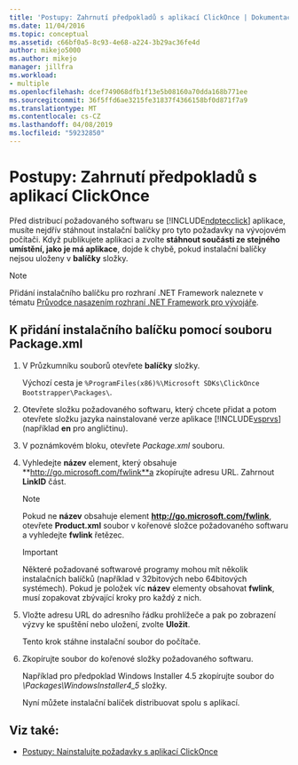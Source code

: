 ```yaml
---
title: 'Postupy: Zahrnutí předpokladů s aplikací ClickOnce | Dokumentace Microsoftu'
ms.date: 11/04/2016
ms.topic: conceptual
ms.assetid: c66bf0a5-8c93-4e68-a224-3b29ac36fe4d
author: mikejo5000
ms.author: mikejo
manager: jillfra
ms.workload:
- multiple
ms.openlocfilehash: dcef749068dfb1f13e5b08160a70dda168b771ee
ms.sourcegitcommit: 36f5ffd6ae3215fe31837f4366158bf0d871f7a9
ms.translationtype: MT
ms.contentlocale: cs-CZ
ms.lasthandoff: 04/08/2019
ms.locfileid: "59232850"
---
```

# <a name="how-to-include-prerequisites-with-a-clickonce-application"></a>Postupy: Zahrnutí předpokladů s aplikací ClickOnce
Před distribucí požadovaného softwaru se [!INCLUDE[ndptecclick](../deployment/includes/ndptecclick_md.md)] aplikace, musíte nejdřív stáhnout instalační balíčky pro tyto požadavky na vývojovém počítači. Když publikujete aplikaci a zvolte **stáhnout součásti ze stejného umístění, jako je má aplikace**, dojde k chybě, pokud instalační balíčky nejsou uloženy v **balíčky** složky.

> [!NOTE]
>  Přidání instalačního balíčku pro rozhraní .NET Framework naleznete v tématu [Průvodce nasazením rozhraní .NET Framework pro vývojáře](/dotnet/framework/deployment/deployment-guide-for-developers).

##  <a name="Package"></a> K přidání instalačního balíčku pomocí souboru Package.xml

1. V Průzkumníku souborů otevřete **balíčky** složky.

    Výchozí cesta je `%ProgramFiles(x86)%\Microsoft SDKs\ClickOnce Bootstrapper\Packages\`.

2. Otevřete složku požadovaného softwaru, který chcete přidat a potom otevřete složku jazyka nainstalované verze aplikace [!INCLUDE[vsprvs](../code-quality/includes/vsprvs_md.md)] (například **en** pro angličtinu).

3. V poznámkovém bloku, otevřete *Package.xml* souboru.

4. Vyhledejte **název** element, který obsahuje **http://go.microsoft.com/fwlink**a zkopírujte adresu URL. Zahrnout **LinkID** část.

   > [!NOTE]
   >  Pokud ne **název** obsahuje element **http://go.microsoft.com/fwlink**, otevřete **Product.xml** soubor v kořenové složce požadovaného softwaru a vyhledejte **fwlink** řetězec.

   > [!IMPORTANT]
   >  Některé požadované softwarové programy mohou mít několik instalačních balíčků (například v 32bitových nebo 64bitových systémech). Pokud je položek víc **název** elementy obsahovat **fwlink**, musí zopakovat zbývající kroky pro každý z nich.

5. Vložte adresu URL do adresního řádku prohlížeče a pak po zobrazení výzvy ke spuštění nebo uložení, zvolte **Uložit**.

    Tento krok stáhne instalační soubor do počítače.

6. Zkopírujte soubor do kořenové složky požadovaného softwaru.

    Například pro předpoklad Windows Installer 4.5 zkopírujte soubor do *\Packages\WindowsInstaller4_5* složky.

    Nyní můžete instalační balíček distribuovat spolu s aplikací.

## <a name="see-also"></a>Viz také:
- [Postupy: Nainstalujte požadavky s aplikací ClickOnce](../deployment/how-to-install-prerequisites-with-a-clickonce-application.md)
